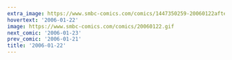 ```yaml
---
extra_image: https://www.smbc-comics.com/comics/1447350259-20060122after.png
hovertext: '2006-01-22'
image: https://www.smbc-comics.com/comics/20060122.gif
next_comic: '2006-01-23'
prev_comic: '2006-01-21'
title: '2006-01-22'
---
```


